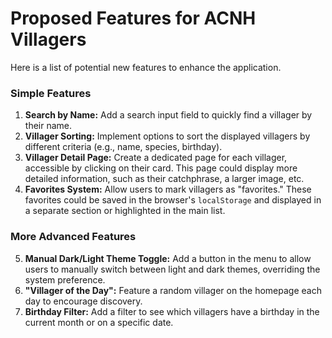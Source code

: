 # Proposed Features for ACNH Villagers

Here is a list of potential new features to enhance the application.

### Simple Features

1.  **Search by Name:** Add a search input field to quickly find a villager by their name.
2.  **Villager Sorting:** Implement options to sort the displayed villagers by different criteria (e.g., name, species, birthday).
3.  **Villager Detail Page:** Create a dedicated page for each villager, accessible by clicking on their card. This page could display more detailed information, such as their catchphrase, a larger image, etc.
4.  **Favorites System:** Allow users to mark villagers as "favorites." These favorites could be saved in the browser's `localStorage` and displayed in a separate section or highlighted in the main list.

### More Advanced Features

5.  **Manual Dark/Light Theme Toggle:** Add a button in the menu to allow users to manually switch between light and dark themes, overriding the system preference.
6.  **"Villager of the Day":** Feature a random villager on the homepage each day to encourage discovery.
7.  **Birthday Filter:** Add a filter to see which villagers have a birthday in the current month or on a specific date.

